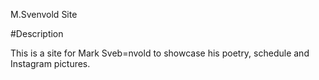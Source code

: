 M.Svenvold Site

#Description

This is a site for Mark Sveb=nvold to showcase his poetry, schedule and Instagram pictures.